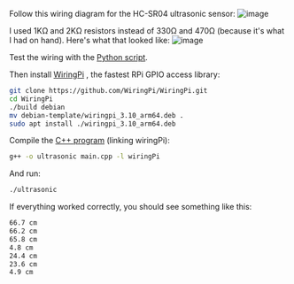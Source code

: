 Follow this wiring diagram for the HC-SR04 ultrasonic sensor: ![image](https://github.com/user-attachments/assets/eb05a3ee-d7cf-466b-8b87-67265901112a)


I used 1KΩ and 2KΩ resistors instead of 330Ω and 470Ω (because it's what I had on hand). Here's what that looked like: ![image](https://github.com/user-attachments/assets/179849fe-6656-4c4d-b612-6a5da3788759)


Test the wiring with the [Python script](test.py).

Then install [WiringPi](https://github.com/WiringPi/WiringPi) , the fastest RPi GPIO access library:

```bash
git clone https://github.com/WiringPi/WiringPi.git
cd WiringPi
./build debian
mv debian-template/wiringpi_3.10_arm64.deb .
sudo apt install ./wiringpi_3.10_arm64.deb
```

Compile the [C++ program](main.cpp) (linking wiringPi):
```bash
g++ -o ultrasonic main.cpp -l wiringPi
```

And run:

```bash
./ultrasonic
```

If everything worked correctly, you should see something like this:
```bash
66.7 cm
66.2 cm
65.8 cm
4.8 cm
24.4 cm
23.6 cm
4.9 cm
```
